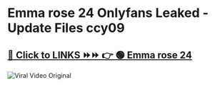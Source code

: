 
 # Emma rose 24 Onlyfans Leaked - Update Files ccy09

## <h2><a href="https://clipsfans.com/Emma_rose_24&ref=git">🔗 Click to LINKS ⏩⏩ 👉 🟢 Emma rose 24 </a></h2>

<a href="https://clipsfans.com/Emma_rose_24&ref=git" rel="nofollow" data-target="animated-image.originalLink"><img src="https://i.ibb.co.com/xMMVF88/686577567.gif" alt="Viral Video Original" style="max-width: 100%; display: inline-block;" data-target="animated-image.originalImage"></a>

